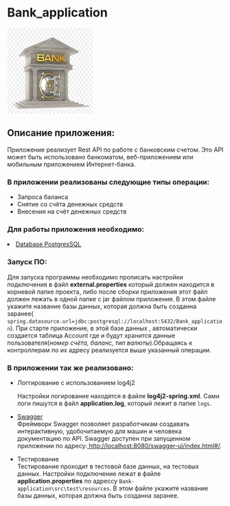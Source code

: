 <h1> Bank_application </h1>
<a href="https://github.com/Filvik/Bank_application">
    <img src="bank.jpg" width="200" alt ="www.ebrd.com" height="200">
  </a>
  <br>
 <h2>Описание приложения:</h2>
 <p>Приложение реализует Rest API по работе с банковским счетом. Это API может быть использовано банкоматом, веб-приложением или мобильным приложением Интернет-банка. </p>
  <h3>В приложении реализованы следующие типы операции:</h3>
  <ul>
     <li>Запроса баланса</li>
     <li>Снятие со счёта денежных средств</li>
     <li>Внесения на счёт денежных средств</li>
  </ul>
  <h3>Для работы приложения необходимо:</h3>
      <li><a href="https://en.wikipedia.org/wiki/PostgreSQL">Database PostgresSQL</a></li>
       <h3>Запуск ПО:</h3>
       <p>Для запуска программы необходимо прописать настройки подключения в файл <b>external.properties</b> который должен находится в корневой папке проекта, либо после сборки приложения этот файл должен лежать в одной папке с jar файлом приложения.
       В этом файле укажите название базы данных, которая должна быть созданна заранее(
         <code>spring.datasource.url=jdbc:postgresql://localhost:5432/Bank_application</code>).
         При старте приложение, в этой базе данных , автоматически создается таблица Account где и будут хранится данные пользователя(<i>номер счёта, баланс, тип валюты</i>).Обращаясь к
         контроллерам по их адресу реализуется выше указанный операции.</p>
         <h3>В приложении так же реализовано:</h3>
    <ul>
       <li>Логгирование с использованием log4j2</li>
          <p>Настройки логирование находятся в файле <b>log4j2-spring.xml</b>.
          Сами логи пишутся в файл <b>application.log</b>, который лежит в папке <code>logs</code>.
       <li><a href="https://swagger.io/solutions/api-documentation/">Swagger</a></li>
            Фреймворк Swagger позволяет разработчикам создавать интерактивную, удобочитаемую для машин и человека документацию по API.
            Swagger доступен при запущенном приложении по адресу:<a href="http://localhost:8080/swagger-ui/index.html#/"> http://localhost:8080/swagger-ui/index.html#/</a>.</p>
       <li>Тестирование</li>
            Тестирование проходит в тестовой базе данных, на тестовых данных. Настройки подключение лежат в файле <b>application.properties</b> по адрессу <code>Bank-application\src\test\resources</code>. В этом файле укажите название базы данных, которая должна быть созданна заранее.
    </ul>

  
 
 
